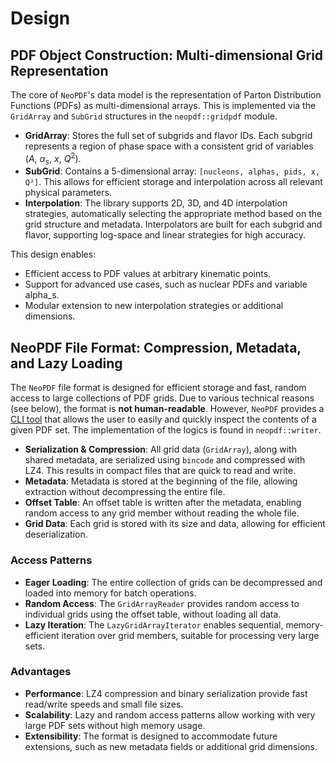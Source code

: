 # Design

## PDF Object Construction: Multi-dimensional Grid Representation

The core of `NeoPDF`'s data model is the representation of Parton Distribution Functions (PDFs)
as multi-dimensional arrays. This is implemented via the `GridArray` and `SubGrid` structures
in the `neopdf::gridpdf` module.

- **GridArray**: Stores the full set of subgrids and flavor IDs. Each subgrid represents a region
  of phase space with a consistent grid of variables ($A$, $\alpha_s$, $x$, $Q^2$).
- **SubGrid**: Contains a 5-dimensional array: `[nucleons, alphas, pids, x, Q²]`. This allows for
  efficient storage and interpolation across all relevant physical parameters.
- **Interpolation**: The library supports 2D, 3D, and 4D interpolation strategies, automatically
  selecting the appropriate method based on the grid structure and metadata. Interpolators are
  built for each subgrid and flavor, supporting log-space and linear strategies for high accuracy.

This design enables:
- Efficient access to PDF values at arbitrary kinematic points.
- Support for advanced use cases, such as nuclear PDFs and variable alpha_s.
- Modular extension to new interpolation strategies or additional dimensions.

## NeoPDF File Format: Compression, Metadata, and Lazy Loading

The `NeoPDF` file format is designed for efficient storage and fast, random access to large collections
of PDF grids. Due to various technical reasons (see below), the format is **not human-readable**.
However, `NeoPDF` provides a [CLI tool](/docs/cli-tutorials.md) that allows the user to easily and
quickly inspect the contents of a given PDF set. The implementation of the logics is found in
`neopdf::writer`.

- **Serialization & Compression**: All grid data (`GridArray`), along with shared metadata, are
  serialized using `bincode` and compressed with LZ4. This results in compact files that are quick
  to read and write.
- **Metadata**: Metadata is stored at the beginning of the file, allowing extraction without
  decompressing the entire file.
- **Offset Table**: An offset table is written after the metadata, enabling random access to any
  grid member without reading the whole file.
- **Grid Data**: Each grid is stored with its size and data, allowing for efficient deserialization.

### Access Patterns
- **Eager Loading**: The entire collection of grids can be decompressed and loaded into memory for
  batch operations.
- **Random Access**: The `GridArrayReader` provides random access to individual grids using the offset
  table, without loading all data.
- **Lazy Iteration**: The `LazyGridArrayIterator` enables sequential, memory-efficient iteration over
  grid members, suitable for processing very large sets.

### Advantages
- **Performance**: LZ4 compression and binary serialization provide fast read/write speeds and small
  file sizes.
- **Scalability**: Lazy and random access patterns allow working with very large PDF sets without
  high memory usage.
- **Extensibility**: The format is designed to accommodate future extensions, such as new metadata
  fields or additional grid dimensions.
